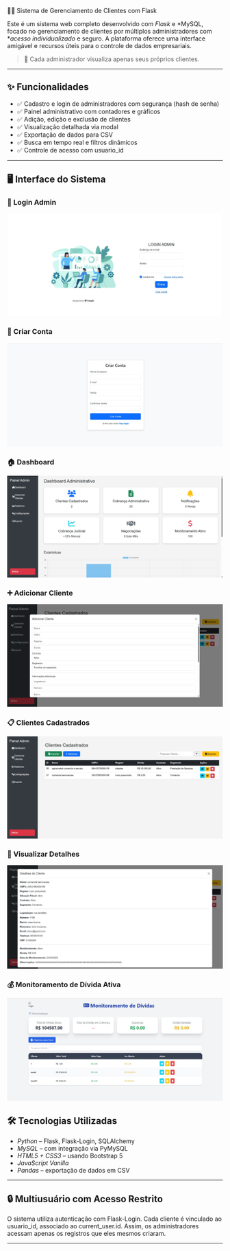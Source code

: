  🧑‍💼 Sistema de Gerenciamento de Clientes com Flask

Este é um sistema web completo desenvolvido com *Flask* e *MySQL, focado no gerenciamento de clientes por múltiplos administradores com **acesso individualizado* e seguro. A plataforma oferece uma interface amigável e recursos úteis para o controle de dados empresariais.

> 🔐 Cada administrador visualiza apenas seus próprios clientes.

---

## ✨ Funcionalidades

- ✅ Cadastro e login de administradores com segurança (hash de senha)
- ✅ Painel administrativo com contadores e gráficos
- ✅ Adição, edição e exclusão de clientes
- ✅ Visualização detalhada via modal
- ✅ Exportação de dados para CSV
- ✅ Busca em tempo real e filtros dinâmicos
- ✅ Controle de acesso com usuario_id

---

## 🖥️ Interface do Sistema

### 🔐 Login Admin
![Login](imagens/pagina_login.jfif)

### 📝 Criar Conta
![Criar Conta](imagens/criar%20conta.jpeg)

### 🏠 Dashboard
![Dashboard](imagens/dashboard_administrativo.jfif)

### ➕ Adicionar Cliente
![Adicionar Cliente](imagens/adicionar_clientes.jfif)

### 📋 Clientes Cadastrados
![Clientes Cadastrados](imagens/clientes_cadastrados.jfif)

### 🔎 Visualizar Detalhes
![Detalhes do Cliente](imagens/detalhes_clientes.jfif)

###  💰 Monitoramento de Dívida Ativa
![Divida Ativa](imagens/Divida%20ativa.jpeg)


## 🛠️ Tecnologias Utilizadas

- *Python* – Flask, Flask-Login, SQLAlchemy
- *MySQL* – com integração via PyMySQL
- *HTML5 + CSS3* – usando Bootstrap 5
- *JavaScript Vanilla*
- *Pandas* – exportação de dados em CSV

---

## 🔒 Multiusuário com Acesso Restrito

O sistema utiliza autenticação com Flask-Login. Cada cliente é vinculado ao usuario_id, associado ao current_user.id. Assim, os administradores acessam apenas os registros que eles mesmos criaram.

---
